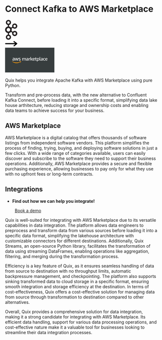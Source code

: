 # Connect Kafka to AWS Marketplace

<div class="connect-images cards blog-grid-card" markdown>
<div>
<img src="../images/kafka_logo.png" width="40px" />
</div>
<div>
<img src="../images/arrow.svg" width="40px" />
</div>
<div>
<img src="./images/aws-marketplace_1.jpg" />
</div>
</div>

Quix helps you integrate Apache Kafka with AWS Marketplace using pure Python.

Transform and pre-process data, with the new alternative to Confluent Kafka Connect, before loading it into a specific format, simplifying data lake house arthitecture, reducing storage and ownership costs and enabling data teams to achieve success for your business.

## AWS Marketplace

AWS Marketplace is a digital catalog that offers thousands of software listings from independent software vendors. This platform simplifies the process of finding, trying, buying, and deploying software solutions in just a few clicks. With a wide range of categories available, users can easily discover and subscribe to the software they need to support their business operations. Additionally, AWS Marketplace provides a secure and flexible purchasing experience, allowing businesses to pay only for what they use with no upfront fees or long-term contracts.

## Integrations

<div class="grid cards" markdown>

- __Find out how we can help you integrate!__

    <a class="md-button md-button--primary" href="https://share.hsforms.com/1iW0TmZzKQMChk0lxd_tGiw4yjw2?__hstc=175542013.2303933fbd746c0ac86d9ccbe9bc9100.1728383268831.1729603416735.1729620918855.31&__hssc=175542013.1.1729620918855&__hsfp=2132701734" target="_blank" style="margin:.5rem;">Book a demo</a>

</div>


Quix is well-suited for integrating with AWS Marketplace due to its versatile capabilities in data integration. The platform allows data engineers to preprocess and transform data from various sources before loading it into a specific data format, simplifying the lakehouse architecture with customizable connectors for different destinations. Additionally, Quix Streams, an open-source Python library, facilitates the transformation of data using streaming DataFrames, enabling operations like aggregation, filtering, and merging during the transformation process.

Efficiency is a key feature of Quix, as it ensures seamless handling of data from source to destination with no throughput limits, automatic backpressure management, and checkpointing. The platform also supports sinking transformed data to cloud storage in a specific format, ensuring smooth integration and storage efficiency at the destination. In terms of cost-effectiveness, Quix offers a cost-effective solution for managing data from source through transformation to destination compared to other alternatives.

Overall, Quix provides a comprehensive solution for data integration, making it a strong candidate for integrating with AWS Marketplace. Its efficient data handling, support for various data processing operations, and cost-effective nature make it a valuable tool for businesses looking to streamline their data integration processes.

